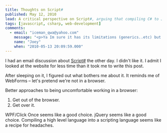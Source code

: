 ```yaml
---
title: Thoughts on Script#
published: May 12, 2010
lead: A critical perspective on Script#, arguing that compiling C# to JavaScript is reminiscent of WebForms' approach of abstracting away the browser, suggesting more direct solutions instead.
tags: [javascript, csharp, web-development]
comments:
  - email: "iceman_qwa@yahoo.com"
    message: "<p>Ya Im sure it has its limitations (generics..etc) but it seems like a 'nice-to-have' as a side tool in case you want to just lay down a demo ajax web app quickly. True that I wouldnt use it for non-web apps but it having support for all browsers is a big plus (save time moding ajax/js code for browser specifics) Im gonna try it out.. thanks for the link.</p>"
    name: "Joey"
    when: "2010-05-13 20:09:59.000"
---
```

I had an email discussion about [Script#] the other day. I didn't like it. I admit I looked at the website for less time than it took me to write this post.

After sleeping on it, I figured out what bothers me about it. It reminds me of WebForms – let's pretend we're not in a browser.

Better approaches to being uncomfortable working in a browser:

1. Get out of the browser.
2. Get over it.

WPF/Click Once seems like a good choice. jQuery seems like a good choice. Compiling a high level language into a scripting language seems like a recipe for headaches.

[Script#]:https://github.com/nikhilk/scriptsharp

